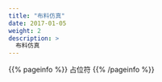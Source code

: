 ```yaml
---
title: "布料仿真"
date: 2017-01-05
weight: 2
description: >
  布料仿真
---
```


{{% pageinfo %}}
占位符
{{% /pageinfo %}}



